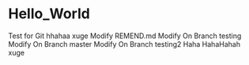 # Hello_World
Test for Git
hhahaa  xuge
Modify REMEND.md
Modify On Branch testing
Modify On Branch master
Modify On Branch testing2
Haha
HahaHahah
xuge
